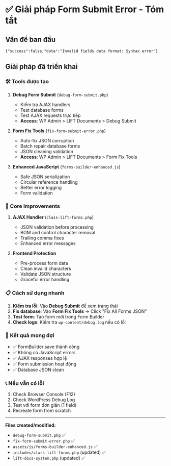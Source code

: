# ✅ Giải pháp Form Submit Error - Tóm tắt

## Vấn đề ban đầu
```
{"success":false,"data":"Invalid fields data format: Syntax error"}
```

## Giải pháp đã triển khai

### 🛠️ Tools được tạo

1. **Debug Form Submit** (`debug-form-submit.php`)
   - Kiểm tra AJAX handlers
   - Test database forms
   - Test AJAX requests trực tiếp
   - **Access**: WP Admin > LIFT Documents > Debug Submit

2. **Form Fix Tools** (`fix-form-submit-error.php`) 
   - Auto-fix JSON corruption
   - Batch repair database forms
   - JSON cleaning validation
   - **Access**: WP Admin > LIFT Documents > Form Fix Tools

3. **Enhanced JavaScript** (`forms-builder-enhanced.js`)
   - Safe JSON serialization
   - Circular reference handling
   - Better error logging
   - Form validation

### 🔧 Core Improvements

1. **AJAX Handler** (`class-lift-forms.php`)
   - JSON validation before processing
   - BOM and control character removal
   - Trailing comma fixes
   - Enhanced error messages

2. **Frontend Protection** 
   - Pre-process form data
   - Clean invalid characters
   - Validate JSON structure
   - Graceful error handling

### 📋 Cách sử dụng nhanh

1. **Kiểm tra lỗi**: Vào **Debug Submit** để xem trạng thái
2. **Fix database**: Vào **Form Fix Tools** → Click "Fix All Forms JSON"
3. **Test form**: Tạo form mới trong Form Builder
4. **Check logs**: Kiểm tra `wp-content/debug.log` nếu có lỗi

### 🎯 Kết quả mong đợi

- ✅ FormBuilder save thành công
- ✅ Không có JavaScript errors
- ✅ AJAX responses hợp lệ
- ✅ Form submission hoạt động
- ✅ Database JSON clean

### 📞 Nếu vẫn có lỗi

1. Check Browser Console (F12)
2. Check WordPress Debug Log
3. Test với form đơn giản (1 field)
4. Recreate form from scratch

---

**Files created/modified:**
- `debug-form-submit.php` ✅
- `fix-form-submit-error.php` ✅ 
- `assets/js/forms-builder-enhanced.js` ✅
- `includes/class-lift-forms.php` (updated) ✅
- `lift-docs-system.php` (updated) ✅
